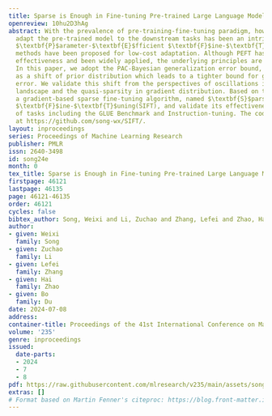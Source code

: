 ```yaml
---
title: Sparse is Enough in Fine-tuning Pre-trained Large Language Models
openreview: 10hu2D3hAg
abstract: With the prevalence of pre-training-fine-tuning paradigm, how to efficiently
  adapt the pre-trained model to the downstream tasks has been an intriguing issue.
  $\textbf{P}$arameter-$\textbf{E}$fficient $\textbf{F}$ine-$\textbf{T}$uning(PEFT)
  methods have been proposed for low-cost adaptation. Although PEFT has demonstrated
  effectiveness and been widely applied, the underlying principles are still unclear.
  In this paper, we adopt the PAC-Bayesian generalization error bound, viewing pre-training
  as a shift of prior distribution which leads to a tighter bound for generalization
  error. We validate this shift from the perspectives of oscillations in the loss
  landscape and the quasi-sparsity in gradient distribution. Based on this, we propose
  a gradient-based sparse fine-tuning algorithm, named $\textbf{S}$parse $\textbf{I}$ncrement
  $\textbf{F}$ine-$\textbf{T}$uning(SIFT), and validate its effectiveness on a range
  of tasks including the GLUE Benchmark and Instruction-tuning. The code is accessible
  at https://github.com/song-wx/SIFT/.
layout: inproceedings
series: Proceedings of Machine Learning Research
publisher: PMLR
issn: 2640-3498
id: song24e
month: 0
tex_title: Sparse is Enough in Fine-tuning Pre-trained Large Language Models
firstpage: 46121
lastpage: 46135
page: 46121-46135
order: 46121
cycles: false
bibtex_author: Song, Weixi and Li, Zuchao and Zhang, Lefei and Zhao, Hai and Du, Bo
author:
- given: Weixi
  family: Song
- given: Zuchao
  family: Li
- given: Lefei
  family: Zhang
- given: Hai
  family: Zhao
- given: Bo
  family: Du
date: 2024-07-08
address:
container-title: Proceedings of the 41st International Conference on Machine Learning
volume: '235'
genre: inproceedings
issued:
  date-parts:
  - 2024
  - 7
  - 8
pdf: https://raw.githubusercontent.com/mlresearch/v235/main/assets/song24e/song24e.pdf
extras: []
# Format based on Martin Fenner's citeproc: https://blog.front-matter.io/posts/citeproc-yaml-for-bibliographies/
---
```

